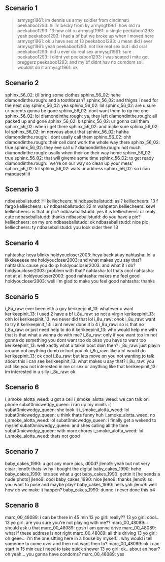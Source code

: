 ## Scenario 1
> armysgt1961: im dennis us army soldier from cincinnati
> peekaboo1293: hi im becky from ky
armysgt1961: how old ru
peekaboo1293: 13 how old ru
armysgt1961: u single
peekaboo1293: yeah
peekaboo1293: i had a bf but we broke up when i moved here
armysgt1961: ok u have sex at 13
peekaboo1293: u mean did i ever
armysgt1961: yeah
peekaboo1293: not like real sex but i did oral
peekaboo1293: did u ever do real sex
armysgt1961: sure
peekaboo1293: i didnt yet
peekaboo1293: i was scared i mite get preggerz
peekaboo1293: and my bf didnt hav no comdom so i wouldnt do it
armysgt1961: ok
## Scenario 2
sphinx_56_02: i;ll bring some clothes
sphinx_56_02: hehe
diamondinthe.rough: and a toothbrush?
sphinx_56_02: and thigns i need for the next day
sphinx_56_02: yea
sphinx_56_02: lol
sphinx_56_02: are u sure ur parents gonna be gone
sphinx_56_02: dont want them to rip me one
sphinx_56_02: lol
diamondinthe.rough: ya, they left
diamondinthe.rough: all packed up and gone
sphinx_56_02: k
sphinx_56_02: ur gonna call them
sphinx_56_02: when i get there
sphinx_56_02: and make sure
sphinx_56_02: lol
sphinx_56_02: im nervous about that
sphinx_56_02: hahha
diamondinthe.rough: i dont usally call them
sphinx_56_02: ohh
diamondinthe.rough: their cell dont work the whole way there
sphinx_56_02: true
sphinx_56_02: they eve call u ?
diamondinthe.rough: not much
diamondinthe.rough: usally when their on their way home
sphinx_56_02: true
sphinx_56_02: that will giveme some time
sphinx_56_02: to get ready
diamondinthe.rough: 'we're on our way so clean up your mess’
sphinx_56_02: lol
sphinx_56_02: wats ur address
sphinx_56_02: so i can mapquesti it
## Scenario 3
ndbaseballstudd: Hi
kelliecheers: hi
ndbaseballstudd: asl?
kelliecheers: 13 f fargo
kelliecheers: u?
ndbaseballstudd: 22 m wahpeton
kelliecheers: kewl
kelliecheers: is that ur pic?
ndbaseballstudd: yes it is
kelliecheers: ur realy cute 
ndbaseballstudd: thanks
ndbaseballstudd: do you have a pic?
kelliecheers: on my pro
ndbaseballstudd: ok
ndbaseballstudd: nice pic
kelliecheers: ty
ndbaseballstudd: you look older then 13
## Scenario 4
nahtasha: heya blinky
holdyoucloser2003: heya back at ay
nahtasha: lol u likkkeeeeee me
holdyoucloser2003: and what makes you say that?
nahtasha: cause you do :p
holdyoucloser2003: and what if i do?
holdyoucloser2003: problem with that?
nahtasha: lol thats cool
nahtasha: not at all
holdyoucloser2003: good
nahtasha: makes me feel good
holdyoucloser2003: well i'm glad to make you feel good
nahtasha: thanks
## Scenario 5
i_8u_raw: ever been eith a guy
kerikeepinit_13: whatever u want
kerikeepinit_13: i used 2 have a bf
i_8u_raw: so not a virgin
kerikeepinit_13: ohh lol
kerikeepinit_13: we never did that lol
i_8u_raw: ohok
i_8u_raw: want to try it
kerikeepinit_13: i aint never done it b 4
i_8u_raw: so is that no
i_8u_raw: or just need help to do it
kerikeepinit_13: who would help me with that is that what u wanna do with me?
i_8u_raw: only if you want too im not gonna do something you dont want too do okso you have to want too
kerikeepinit_13: well xactly what u talkin bout doin then?
i_8u_raw: just playin around not anything dumb or hurt you ok
i_8u_raw: like a bf would do
kerikeepinit_13: ok cool 
i_8u_raw: but lets move on you not wanting to talk about this i can see
kerikeepinit_13: what makes u say that?
i_8u_raw: you act like you not interested in me or sex or anything like that
kerikeepinit_13: im interested in u silly
i_8u_raw: ok
## Scenario 6
i_smoke_alotta_weed: u got a cell
i_smoke_alotta_weed: we can talk on phone
subat0micwedgy_queen: i ran up my minits :(
subat0micwedgy_queen: she took it
i_smoke_alotta_weed: lol
subat0micwedgy_queen: u think thats funny huh
i_smoke_alotta_weed: no
i_smoke_alotta_weed: lol
subat0micwedgy_queen: i finally get a wekend to myslef
subat0micwedgy_queen: and shes calling all the time
subat0micwedgy_queen: with more chores
i_smoke_alotta_weed: lol
i_smoke_alotta_weed: thats not good
## Scenario 7
baby_cakes_1990: u got any more pics, d00d?
jleno9: yeah but not very clear
jleno9: thats iw hy i bought the digital
baby_cakes_1990: hehe
baby_cakes_1990: lets see what u got
baby_cakes_1990: gettin it
[he sends a nude photo]
jleno9: cool
baby_cakes_1990: nice
jleno9: thanks
jleno9: so you want to pose and maybe play?
baby_cakes_1990: hells yah
jleno9: well how do we make it happen?
baby_cakes_1990: dunno i never done this b4
## Scenario 8
marc_00_48089: i can be there in 45 min
13 yo girl: really??
13 yo girl: cool...
13 yo girl: are you sure you're not playing with me??
marc_00_48089: i should ask u that
marc_00_48089: gosh i am gonna drive
marc_00_48089: what if these address is not right
marc_00_48089: all this driving
13 yo girl: oh geee... i'm the one sitting here in a house by myself... why would i tell someone to come over and then not want then to?
marc_00_48089: ok i can start in 15 min cuz i need to take quick shower
13 yo girl: ok.. about an hour? oh yeah... you gonna have condoms?
marc_00_48089: yes
